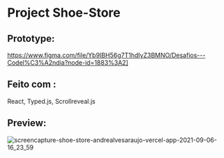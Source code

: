 # Project Shoe-Store 

## Prototype: 
https://www.figma.com/file/Yb9IBH56g7T1hdIyZ3BMNO/Desafios---Codel%C3%A2ndia?node-id=1883%3A2]

## Feito com :
React, Typed.js, Scrollreveal.js

## Preview:
![screencapture-shoe-store-andrealvesaraujo-vercel-app-2021-09-06-16_23_59](https://user-images.githubusercontent.com/18336972/132255579-afa279b3-b3f3-4a38-bc9d-5d7e183df847.png)
